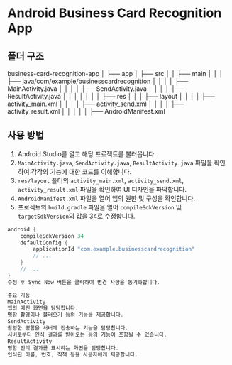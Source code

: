 # Android Business Card Recognition App

## 폴더 구조

business-card-recognition-app
│
├── app
│ ├── src
│ │ ├── main
│ │ │ ├── java/com/example/businesscardrecognition
│ │ │ │ ├── MainActivity.java
│ │ │ │ ├── SendActivity.java
│ │ │ │ ├── ResultActivity.java
│ │ │ │
│ │ │ ├── res
│ │ │ ├── layout
│ │ │ │ ├── activity_main.xml
│ │ │ │ ├── activity_send.xml
│ │ │ │ ├── activity_result.xml
│ │ │
│ │ ├── AndroidManifest.xml

## 사용 방법

1. Android Studio를 열고 해당 프로젝트를 불러옵니다.
2. `MainActivity.java`, `SendActivity.java`, `ResultActivity.java` 파일을 확인하여 각각의 기능에 대한 코드를 이해합니다.
3. `res/layout` 폴더의 `activity_main.xml`, `activity_send.xml`, `activity_result.xml` 파일을 확인하여 UI 디자인을 파악합니다.
4. `AndroidManifest.xml` 파일을 열어 앱의 권한 및 구성을 확인합니다.
5. 프로젝트의 `build.gradle` 파일을 열어 `compileSdkVersion` 및 `targetSdkVersion`의 값을 34로 수정합니다.

```gradle
android {
    compileSdkVersion 34
    defaultConfig {
        applicationId "com.example.businesscardrecognition"
        // ...
    }
    // ...
}
수정 후 Sync Now 버튼을 클릭하여 변경 사항을 동기화합니다.

주요 기능
MainActivity
앱의 메인 화면을 담당합니다.
명함 촬영이나 불러오기 등의 기능을 제공합니다.
SendActivity
촬영한 명함을 서버에 전송하는 기능을 담당합니다.
서버로부터 인식 결과를 받아오는 등의 기능이 포함될 수 있습니다.
ResultActivity
명함 인식 결과를 표시하는 화면을 담당합니다.
인식된 이름, 번호, 직책 등을 사용자에게 제공합니다.
